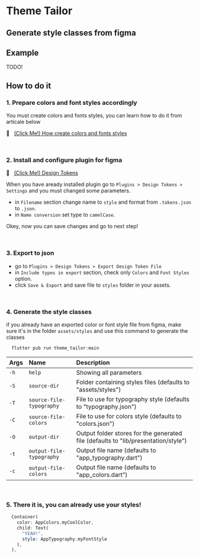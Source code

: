
# Theme Tailor



## Generate style classes from figma


## Example

TODO!

## How to do it

### 1. Prepare colors and font styles accordingly

You must create colors and fonts styles, you can learn how to do it from articale below

🔗 &nbsp;&nbsp;[(Click Me!) How create colors and fonts styles](https://help.figma.com/hc/en-us/articles/360038746534-Create-color-text-effect-and-layout-grid-styles)

</br>

### 2. Install and configure plugin for figma

🔗 &nbsp;&nbsp;[(Click Me!) Design Tokens](https://www.figma.com/community/plugin/888356646278934516/Design-Tokens)

When you have aready installed plugin go to `Plugins > Design Tokens > Settings` and you must changed some parameters.

* in `Filename` section change name to `style` and format from `.tokens.json` to `.json`.
* in `Name conversion` set type to `camelCase`.

Okey, now you can save changes and go to next step!

</br>

### 3. Export to json

- go to `Plugins > Design Tokens > Export Design Token File`
- in `Include types in export` section, check only `Colors` and `Font Styles` option.
- click `Save & Export` and save file to `styles` folder in your assets.

</br>

### 4. Generate the style classes

if you already have an exported color or font style file from figma, make sure it's in the folder `assets/styles` and use this command to generate the classes

```dart
  flutter pub run theme_tailor:main
```

| Args | Name     | Description                |
| :-------- | :------- | :------------------------- |
| `-h` | `help` | Showing all parameters |
| `-S` | `source-dir` | Folder containing styles files (defaults to "assets/styles") |
| `-T` | `source-file-typography` | File to use for typography style (defaults to "typography.json") |
| `-C` | `source-file-colors` | File to use for colors style (defaults to "colors.json") |
| `-O` | `output-dir` | Output folder stores for the generated file (defaults to "lib/presentation/style") |
| `-t` | `output-file-typography` | Output file name (defaults to "app_typography.dart") |
| `-c` | `output-file-colors` |  Output file name (defaults to "app_colors.dart") |

</br>

### 5. There it is, you can already use your styles!

```dart
  Container(
    color: AppColors.myCoolColor,
    child: Text(
      "YEAH!",
      style: AppTypography.myFontStyle
    ),
  ),
```